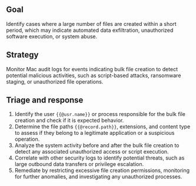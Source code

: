 ## Goal
Identify cases where a large number of files are created within a short period, which may indicate automated data exfiltration, unauthorized software execution, or system abuse.

## Strategy
Monitor Mac audit logs for events indicating bulk file creation to detect potential malicious activities, such as script-based attacks, ransomware staging, or unauthorized file operations.

## Triage and response
1. Identify the user `{{@usr.name}}` or process responsible for the bulk file creation and check if it is expected behavior.
2. Determine the file paths `{{@record.path}}`, extensions, and content type to assess if they belong to a legitimate application or a suspicious operation.
3. Analyze the system activity before and after the bulk file creation to detect any associated unauthorized access or script execution.
4. Correlate with other security logs to identify potential threats, such as large outbound data transfers or privilege escalation.
5. Remediate by restricting excessive file creation permissions, monitoring for further anomalies, and investigating any unauthorized processes.